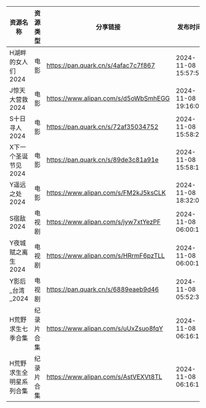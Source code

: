 | 资源名称         | 资源类型  | 分享链接                                 | 发布时间                |
| ------------ | ----- | ------------------------------------ | ------------------- |
| H湖畔的女人们2024  | 电影    | https://pan.quark.cn/s/4afac7c7f867  | 2024-11-08 15:57:52 |
| J惊天大营救2024   | 电影    | https://www.alipan.com/s/d5oWbSmhEGG | 2024-11-08 19:16:09 |
| S十日寻人2024    | 电影    | https://pan.quark.cn/s/72af35034752  | 2024-11-08 15:58:28 |
| X下一个圣诞节见2024 | 电影    | https://pan.quark.cn/s/89de3c81a91e  | 2024-11-08 15:58:10 |
| Y遥远之处2024    | 电影    | https://www.alipan.com/s/FM2kJ5ksCLK | 2024-11-08 18:32:09 |
| S宿敌2024      | 电视剧   | https://www.alipan.com/s/jyw7xtYezPF | 2024-11-08 06:00:16 |
| Y夜城赋之离生2024  | 电视剧   | https://www.alipan.com/s/HRrmF6pzTLL | 2024-11-08 06:00:12 |
| Y影后_台湾_2024  | 电视剧   | https://pan.quark.cn/s/6889eaeb9d46  | 2024-11-08 05:52:34 |
| H荒野求生七季合集    | 纪录片合集 | https://www.alipan.com/s/uUxZsuo8fqY | 2024-11-08 06:16:19 |
| H荒野求生全明星系列合集 | 纪录片合集 | https://www.alipan.com/s/AstVEXVt8TL | 2024-11-08 06:16:16 |
